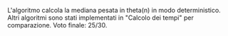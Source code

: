 L'algoritmo calcola la mediana pesata in theta(n) in modo deterministico.
Altri algoritmi sono stati implementati in "Calcolo dei tempi" per comparazione.
Voto finale: 25/30.
